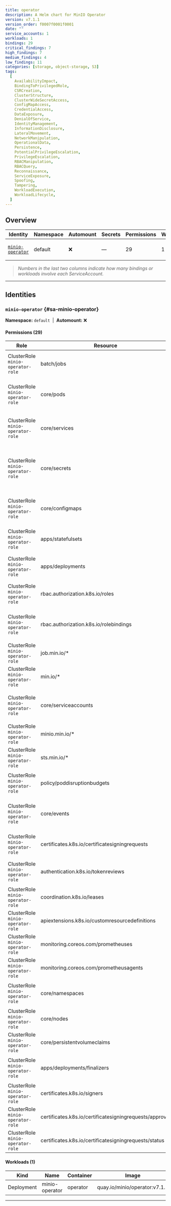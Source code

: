 ```yaml
---
title: operator
description: A Helm chart for MinIO Operator
version: v7.1.1
version_order: f0007f0001f0001
date: ""
service_accounts: 1
workloads: 1
bindings: 29
critical_findings: 7
high_findings: 7
medium_findings: 4
low_findings: 11
categories: [storage, object-storage, S3]
tags:
  [
    AvailabilityImpact,
    BindingToPrivilegedRole,
    CSRCreation,
    ClusterStructure,
    ClusterWideSecretAccess,
    ConfigMapAccess,
    CredentialAccess,
    DataExposure,
    DenialOfService,
    IdentityManagement,
    InformationDisclosure,
    LateralMovement,
    NetworkManipulation,
    OperationalData,
    Persistence,
    PotentialPrivilegeEscalation,
    PrivilegeEscalation,
    RBACManipulation,
    RBACQuery,
    Reconnaissance,
    ServiceExposure,
    Spoofing,
    Tampering,
    WorkloadExecution,
    WorkloadLifecycle,
  ]
---
```


## Overview

| Identity                               | Namespace | Automount | Secrets | Permissions | Workloads | Risk                    |
| -------------------------------------- | --------- | --------- | ------- | ----------- | --------- | ----------------------- |
| [`minio-operator`](#sa-minio-operator) | default   | ❌        | —       | 29          | 1         | {{< risk "Critical" >}} |

> _Numbers in the last two columns indicate how many bindings or workloads involve each ServiceAccount._

---

## Identities

### `minio-operator` {#sa-minio-operator}

**Namespace:** `default` &nbsp;|&nbsp; **Automount:** ❌

#### Permissions (29)

| Role                              | Resource                                                | Verbs                                                                    | Risk                  | Tags                                                                                                                                |
| --------------------------------- | ------------------------------------------------------- | ------------------------------------------------------------------------ | --------------------- | ----------------------------------------------------------------------------------------------------------------------------------- |
| ClusterRole `minio-operator-role` | batch/jobs                                              | create · delete · get · list · patch · update · watch                    | {{< risk Critical >}} | {{< tag "PrivilegeEscalation" >}} {{< tag "Tampering" >}} {{< tag "WorkloadLifecycle" >}}                                           |
| ClusterRole `minio-operator-role` | core/pods                                               | create · delete · deletecollection · get · list · patch · update · watch | {{< risk Critical >}} | {{< tag "LateralMovement" >}} {{< tag "Persistence" >}} {{< tag "PrivilegeEscalation" >}} {{< tag "WorkloadExecution" >}}           |
| ClusterRole `minio-operator-role` | core/services                                           | create · delete · deletecollection · get · list · patch · update · watch | {{< risk Critical >}} | {{< tag "DenialOfService" >}} {{< tag "NetworkManipulation" >}} {{< tag "ServiceExposure" >}} {{< tag "Tampering" >}}               |
| ClusterRole `minio-operator-role` | core/secrets                                            | create · delete · deletecollection · get · list · update · watch         | {{< risk Critical >}} | {{< tag "ClusterWideSecretAccess" >}} {{< tag "CredentialAccess" >}} {{< tag "DataExposure" >}} {{< tag "InformationDisclosure" >}} |
| ClusterRole `minio-operator-role` | core/configmaps                                         | create · delete · deletecollection · get · list · patch · update · watch | {{< risk Critical >}} | {{< tag "ConfigMapAccess" >}} {{< tag "PotentialPrivilegeEscalation" >}} {{< tag "Tampering" >}}                                    |
| ClusterRole `minio-operator-role` | apps/statefulsets                                       | create · delete · get · list · patch · update · watch                    | {{< risk Critical >}} | {{< tag "Persistence" >}} {{< tag "PrivilegeEscalation" >}} {{< tag "Tampering" >}} {{< tag "WorkloadLifecycle" >}}                 |
| ClusterRole `minio-operator-role` | apps/deployments                                        | create · delete · get · list · patch · update · watch                    | {{< risk Critical >}} | {{< tag "Persistence" >}} {{< tag "PrivilegeEscalation" >}} {{< tag "Tampering" >}} {{< tag "WorkloadLifecycle" >}}                 |
| ClusterRole `minio-operator-role` | rbac.authorization.k8s.io/roles                         | create · delete · get · list · patch · update · watch                    | {{< risk High >}}     | {{< tag "PrivilegeEscalation" >}} {{< tag "RBACManipulation" >}}                                                                    |
| ClusterRole `minio-operator-role` | rbac.authorization.k8s.io/rolebindings                  | create · delete · get · list · patch · update · watch                    | {{< risk High >}}     | {{< tag "BindingToPrivilegedRole" >}} {{< tag "PrivilegeEscalation" >}} {{< tag "RBACManipulation" >}}                              |
| ClusterRole `minio-operator-role` | job.min.io/\*                                           | \*                                                                       | {{< risk High >}}     |                                                                                                                                     |
| ClusterRole `minio-operator-role` | min.io/\*                                               | \*                                                                       | {{< risk High >}}     |                                                                                                                                     |
| ClusterRole `minio-operator-role` | core/serviceaccounts                                    | create · delete · get · list · patch · update · watch                    | {{< risk High >}}     | {{< tag "IdentityManagement" >}} {{< tag "PotentialPrivilegeEscalation" >}} {{< tag "Tampering" >}}                                 |
| ClusterRole `minio-operator-role` | minio.min.io/\*                                         | \*                                                                       | {{< risk High >}}     |                                                                                                                                     |
| ClusterRole `minio-operator-role` | sts.min.io/\*                                           | \*                                                                       | {{< risk High >}}     |                                                                                                                                     |
| ClusterRole `minio-operator-role` | policy/poddisruptionbudgets                             | create · delete · deletecollection · get · list · patch · update         | {{< risk Medium >}}   | {{< tag "AvailabilityImpact" >}} {{< tag "DenialOfService" >}} {{< tag "Tampering" >}}                                              |
| ClusterRole `minio-operator-role` | core/events                                             | create · delete · deletecollection · get · list · patch · update · watch | {{< risk Medium >}}   | {{< tag "InformationDisclosure" >}} {{< tag "OperationalData" >}} {{< tag "Reconnaissance" >}}                                      |
| ClusterRole `minio-operator-role` | certificates.k8s.io/certificatesigningrequests          | create · delete · get · list · update                                    | {{< risk Medium >}}   | {{< tag "CSRCreation" >}} {{< tag "PotentialPrivilegeEscalation" >}} {{< tag "Spoofing" >}}                                         |
| ClusterRole `minio-operator-role` | authentication.k8s.io/tokenreviews                      | create                                                                   | {{< risk Medium >}}   | {{< tag "CredentialAccess" >}} {{< tag "InformationDisclosure" >}} {{< tag "RBACQuery" >}}                                          |
| ClusterRole `minio-operator-role` | coordination.k8s.io/leases                              | create · get · update                                                    | {{< risk Low >}}      |                                                                                                                                     |
| ClusterRole `minio-operator-role` | apiextensions.k8s.io/customresourcedefinitions          | get · update                                                             | {{< risk Low >}}      |                                                                                                                                     |
| ClusterRole `minio-operator-role` | monitoring.coreos.com/prometheuses                      | get · list · update                                                      | {{< risk Low >}}      |                                                                                                                                     |
| ClusterRole `minio-operator-role` | monitoring.coreos.com/prometheusagents                  | get · list · update                                                      | {{< risk Low >}}      |                                                                                                                                     |
| ClusterRole `minio-operator-role` | core/namespaces                                         | create · get · list · watch                                              | {{< risk Low >}}      | {{< tag "ClusterStructure" >}} {{< tag "InformationDisclosure" >}} {{< tag "Reconnaissance" >}}                                     |
| ClusterRole `minio-operator-role` | core/nodes                                              | create · get · list · watch                                              | {{< risk Low >}}      |                                                                                                                                     |
| ClusterRole `minio-operator-role` | core/persistentvolumeclaims                             | get · list · update                                                      | {{< risk Low >}}      |                                                                                                                                     |
| ClusterRole `minio-operator-role` | apps/deployments/finalizers                             | create · delete · get · list · patch · update · watch                    | {{< risk Low >}}      |                                                                                                                                     |
| ClusterRole `minio-operator-role` | certificates.k8s.io/signers                             | approve · sign                                                           | {{< risk Low >}}      |                                                                                                                                     |
| ClusterRole `minio-operator-role` | certificates.k8s.io/certificatesigningrequests/approval | create · delete · get · list · update                                    | {{< risk Low >}}      |                                                                                                                                     |
| ClusterRole `minio-operator-role` | certificates.k8s.io/certificatesigningrequests/status   | create · delete · get · list · update                                    | {{< risk Low >}}      |                                                                                                                                     |

#### Workloads (1)

| Kind       | Name           | Container | Image                         |
| ---------- | -------------- | --------- | ----------------------------- |
| Deployment | minio-operator | operator  | quay.io/minio/operator:v7.1.1 |

---
